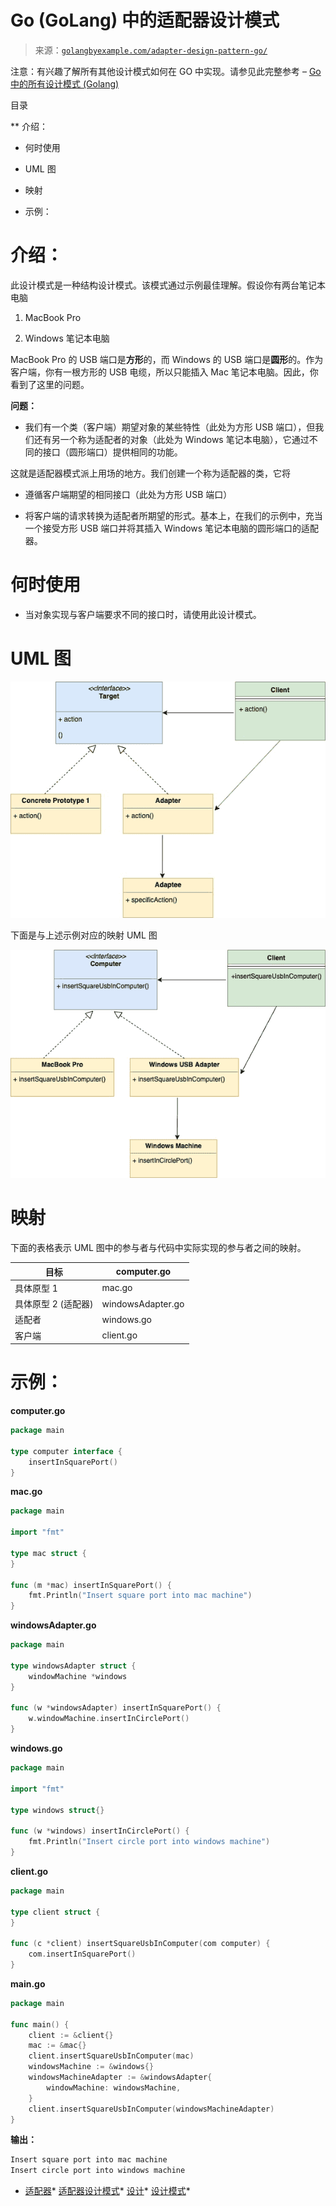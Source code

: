 <!--yml

类别：未分类

日期：2024-10-13 06:02:10

-->

# Go (GoLang) 中的适配器设计模式

> 来源：[`golangbyexample.com/adapter-design-pattern-go/`](https://golangbyexample.com/adapter-design-pattern-go/)

注意：有兴趣了解所有其他设计模式如何在 GO 中实现。请参见此完整参考 – [Go 中的所有设计模式 (Golang)](https://golangbyexample.com/all-design-patterns-golang/)

目录

**   介绍：

+   何时使用

+   UML 图

+   映射

+   示例：

# **介绍：**

此设计模式是一种结构设计模式。该模式通过示例最佳理解。假设你有两台笔记本电脑

1.  MacBook Pro

1.  Windows 笔记本电脑

MacBook Pro 的 USB 端口是**方形**的，而 Windows 的 USB 端口是**圆形**的。作为客户端，你有一根方形的 USB 电缆，所以只能插入 Mac 笔记本电脑。因此，你看到了这里的问题。

**问题：**

+   我们有一个类（客户端）期望对象的某些特性（此处为方形 USB 端口），但我们还有另一个称为适配者的对象（此处为 Windows 笔记本电脑），它通过不同的接口（圆形端口）提供相同的功能。

这就是适配器模式派上用场的地方。我们创建一个称为适配器的类，它将

+   遵循客户端期望的相同接口（此处为方形 USB 端口）

+   将客户端的请求转换为适配者所期望的形式。基本上，在我们的示例中，充当一个接受方形 USB 端口并将其插入 Windows 笔记本电脑的圆形端口的适配器。

# **何时使用**

+   当对象实现与客户端要求不同的接口时，请使用此设计模式。

# **UML 图**

![](img/6632e3859f160ee0d25f02db10d4c996.png)

下面是与上述示例对应的映射 UML 图

![](img/d950f0f1c8f9c52eefd01e3dcb144658.png)

# **映射**

下面的表格表示 UML 图中的参与者与代码中实际实现的参与者之间的映射。

| 目标 | computer.go |
| --- | --- |
| 具体原型 1 | mac.go |
| 具体原型 2 (适配器) | windowsAdapter.go |
| 适配者 | windows.go |
| 客户端 | client.go |

# **示例**：

**computer.go**

```go
package main

type computer interface {
    insertInSquarePort()
}
```

**mac.go**

```go
package main

import "fmt"

type mac struct {
}

func (m *mac) insertInSquarePort() {
    fmt.Println("Insert square port into mac machine")
}
```

**windowsAdapter.go**

```go
package main

type windowsAdapter struct {
	windowMachine *windows
}

func (w *windowsAdapter) insertInSquarePort() {
	w.windowMachine.insertInCirclePort()
} 
```

**windows.go**

```go
package main

import "fmt"

type windows struct{}

func (w *windows) insertInCirclePort() {
    fmt.Println("Insert circle port into windows machine")
}
```

**client.go**

```go
package main

type client struct {
}

func (c *client) insertSquareUsbInComputer(com computer) {
    com.insertInSquarePort()
}
```

**main.go**

```go
package main

func main() {
    client := &client{}
    mac := &mac{}
    client.insertSquareUsbInComputer(mac)
    windowsMachine := &windows{}
    windowsMachineAdapter := &windowsAdapter{
        windowMachine: windowsMachine,
    }
    client.insertSquareUsbInComputer(windowsMachineAdapter)
}
```

**输出：**

```go
Insert square port into mac machine
Insert circle port into windows machine
```

+   [适配器](https://golangbyexample.com/tag/adapter/)*   [适配器设计模式](https://golangbyexample.com/tag/adapter-design-pattern/)*   [设计](https://golangbyexample.com/tag/design/)*   [设计模式](https://golangbyexample.com/tag/design-pattern/)*

